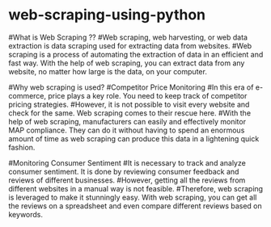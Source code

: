# web-scraping-using-python

#What is Web Scraping ??
#Web scraping, web harvesting, or web data extraction is data scraping used for extracting data from websites.
#Web scraping is a process of automating the extraction of data in an efficient and fast way. With the help of web scraping, you can extract data from any website, no matter how large is the data, on your computer. 

#Why web scraping is used?
#Competitor Price Monitoring 
#In this era of e-commerce, price plays a key role. You need to keep track of competitor pricing strategies.
#However, it is not possible to visit every website and check for the same. Web scraping comes to their rescue here.
#With the help of web scraping, manufacturers can easily and effectively monitor MAP compliance. They can do it without having to spend an enormous amount of time as web scraping can produce this data in a lightening quick fashion.

#Monitoring Consumer Sentiment
#It is necessary to track and analyze consumer sentiment. It is done by reviewing consumer feedback and reviews of different businesses.
#However, getting all the reviews from different websites in a manual way is not feasible.
#Therefore, web scraping is leveraged to make it stunningly easy. With web scraping, you can get all the reviews on a spreadsheet and even compare different reviews based on keywords.
